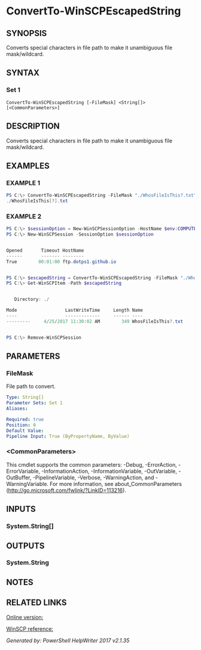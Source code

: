 ﻿# ConvertTo-WinSCPEscapedString

## SYNOPSIS
Converts special characters in file path to make it unambiguous file mask/wildcard.

## SYNTAX

### Set 1
```
ConvertTo-WinSCPEscapedString [-FileMask] <String[]> [<CommonParameters>]
```

## DESCRIPTION
Converts special characters in file path to make it unambiguous file mask/wildcard.

## EXAMPLES

### EXAMPLE 1

```powershell
PS C:\> ConvertTo-WinSCPEscapedString -FileMask "./WhosFileIsThis?.txt"
./WhosFileIsThis[?].txt
```

### EXAMPLE 2

```powershell
PS C:\> $sessionOption = New-WinSCPSessionOption -HostName $env:COMPUTERNAME -Protocol Ftp
PS C:\> New-WinSCPSession -SessionOption $sessionOption


Opened       Timeout HostName
------       ------- --------
True        00:01:00 ftp.dotps1.github.io


PS C:\> $escapedString = ConvertTo-WinSCPEscapedString -FileMask "./WhosFileIsThis?.txt"
PS C:\> Get-WinSCPItem -Path $escapedString


   Directory: ./

Mode                  LastWriteTime     Length Name
----                  -------------     ------ ----
---------     4/25/2017 11:30:02 AM        349 WhosFileIsThis?.txt


PS C:\> Remove-WinSCPSession
```

## PARAMETERS

### FileMask
File path to convert.

```yaml
Type: String[]
Parameter Sets: Set 1
Aliases: 

Required: true
Position: 0
Default Value: 
Pipeline Input: True (ByPropertyName, ByValue)
```

### \<CommonParameters\>
This cmdlet supports the common parameters: -Debug, -ErrorAction, -ErrorVariable, -InformationAction, -InformationVariable, -OutVariable, -OutBuffer, -PipelineVariable, -Verbose, -WarningAction, and -WarningVariable. For more information, see about_CommonParameters (http://go.microsoft.com/fwlink/?LinkID=113216).

## INPUTS

### System.String[]


## OUTPUTS

### System.String


## NOTES

## RELATED LINKS

[Online version:](https://dotps1.github.io/WinSCP/ConvertTo-WinSCPEscapedString.html)

[WinSCP reference:](https://winscp.net/eng/docs/library_session_escapefilemask)


*Generated by:  PowerShell HelpWriter 2017 v2.1.35*
